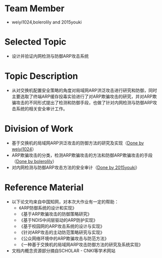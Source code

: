 # Team Member
* weiyi1024,bolerolily and 2015youki

# Selected Topic
* 设计并验证内网检测与防御ARP攻击系统

# Topic Description
* 从对交换机配置安全策略的角度对局域网ARP洪泛攻击进行研究和防御，同时主要选取了终端ARP缓存投毒实验进行了对ARP欺骗攻击的研究，并对ARP欺骗攻击的不同形式提出了检测和防御手段，也做了针对内网检测与防御ARP攻击系统的相关安全审计工作。

# Division of Work
* 基于交换机的局域网ARP洪泛攻击的防御方法的研究及实现（[Done by weiyi1024](https://github.com/weiyi1024/ns/tree/master/2015-2/WY_HLH_SJC/ARP-flooding-attack)）
* ARP欺骗攻击的分类，检测ARP欺骗攻击的方法和防御ARP欺骗攻击的手段（[Done by bolerolily](https://github.com/weiyi1024/ns/tree/master/2015-2/WY_HLH_SJC/ARP_Poisoning_Attacks)）
* 对内网检测与防御ARP攻击方法的安全审计（[Done by 2015youki]()）
 
# Reference Material
* 以下论文均来自中国知网，对本次大作业有一定的帮助：  
  * 《ARP防御系统的设计和实现》
  * 《基于ARP欺骗攻击的防御策略研究》
  * 《基于NDIS中间层驱动的ARP防护实现》
  * 《基于校园网的ARP攻击系统的设计与实现》
  * 《针对ARP攻击的主动防范策略研究与实现》
  * 《公众网络环境中的ARP欺骗攻击与防范方法》
  * 《一种基于交换机的局域网ARP攻击防御方法的研究及系统实现》
* 文档内概念资源部分摘自SCHOLAR - CNKI等学术网站


